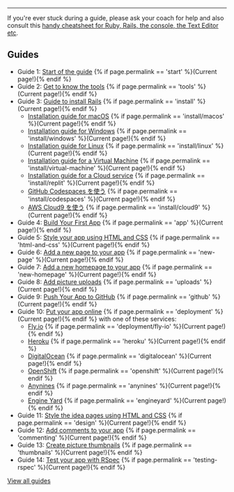 <hr>

If you're ever stuck during a guide, please ask your coach for help and also consult this [handy cheatsheet for Ruby, Rails, the console, the Text Editor etc](https://www.pragtob.info/rails-beginner-cheatsheet/).

## Guides

* Guide 1: [Start of the guide](/start) {% if page.permalink == 'start' %}(Current page!){% endif %}
* Guide 2: [Get to know the tools](/tools) {% if page.permalink == 'tools' %}(Current page!){% endif %}
* Guide 3: [Guide to install Rails](/install) {% if page.permalink == 'install' %}(Current page!){% endif %}
  - [Installation guide for macOS](/install/macos) {% if page.permalink == 'install/macos' %}(Current page!){% endif %}
  - [Installation guide for Windows](/install/windows) {% if page.permalink == 'install/windows' %}(Current page!){% endif %}
  - [Installation guide for Linux](/install/linux) {% if page.permalink == 'install/linux' %}(Current page!){% endif %}
  - [Installation guide for a Virtual Machine](/install/virtual-machine) {% if page.permalink == 'install/virtual-machine' %}(Current page!){% endif %}
  - [Installation guide for a Cloud service](/install/replit) {% if page.permalink == 'install/replit' %}(Current page!){% endif %}
  - [GitHub Codespaces を使う](/install/codespaces) {% if page.permalink == 'install/codespaces' %}(Current page!){% endif %}
  - [AWS Cloud9 を使う](/install/cloud9) {% if page.permalink == 'install/cloud9' %}(Current page!){% endif %}
* Guide 4: [Build Your First App](/app) {% if page.permalink == 'app' %}(Current page!){% endif %}
* Guide 5: [Style your app using HTML and CSS](/html-and-css) {% if page.permalink == 'html-and-css' %}(Current page!){% endif %}
* Guide 6: [Add a new page to your app](/new-page) {% if page.permalink == 'new-page' %}(Current page!){% endif %}
* Guide 7: [Add a new homepage to your app](/new-homepage) {% if page.permalink == 'new-homepage' %}(Current page!){% endif %}
* Guide 8: [Add picture uploads](/uploads) {% if page.permalink == 'uploads' %}(Current page!){% endif %}
* Guide 9: [Push Your App to GitHub](/github) {% if page.permalink == 'github' %}(Current page!){% endif %}
* Guide 10: [Put your app online](/deployment) {% if page.permalink == 'deployment' %}(Current page!){% endif %} with one of these services:
  - [Fly.io](/deployment/fly-io) {% if page.permalink == 'deployment/fly-io' %}(Current page!){% endif %}
  - [Heroku](/heroku) {% if page.permalink == 'heroku' %}(Current page!){% endif %}
  - [DigitalOcean](/digitalocean) {% if page.permalink == 'digitalocean' %}(Current page!){% endif %}
  - [OpenShift](/openshift) {% if page.permalink == 'openshift' %}(Current page!){% endif %}
  - [Anynines](/anynines) {% if page.permalink == 'anynines' %}(Current page!){% endif %}
  - [Engine Yard](/engineyard) {% if page.permalink == 'engineyard' %}(Current page!){% endif %}
* Guide 11: [Style the idea pages using HTML and CSS](/design) {% if page.permalink == 'design' %}(Current page!){% endif %}
* Guide 12: [Add comments to your app](/commenting) {% if page.permalink == 'commenting' %}(Current page!){% endif %}
* Guide 13: [Create picture thumbnails](/thumbnails) {% if page.permalink == 'thumbnails' %}(Current page!){% endif %}
* Guide 14: [Test your app with RSpec](/testing-rspec) {% if page.permalink == 'testing-rspec' %}(Current page!){% endif %}

[View all guides](/)
